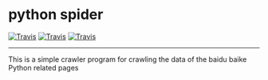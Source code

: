 # python spider  
[![Travis](https://img.shields.io/badge/Language-Python-blue.svg)]()
[![Travis](https://img.shields.io/travis/rust-lang/rust.svg)]()
[![Travis](https://img.shields.io/badge/Lib-Beautiful'Soup-orange.svg)]()
  
  ---
  
This is a simple crawler program for crawling the data of the baidu baike Python related pages

